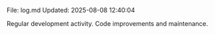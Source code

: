 File: log.md
Updated: 2025-08-08 12:40:04

Regular development activity.
Code improvements and maintenance.
